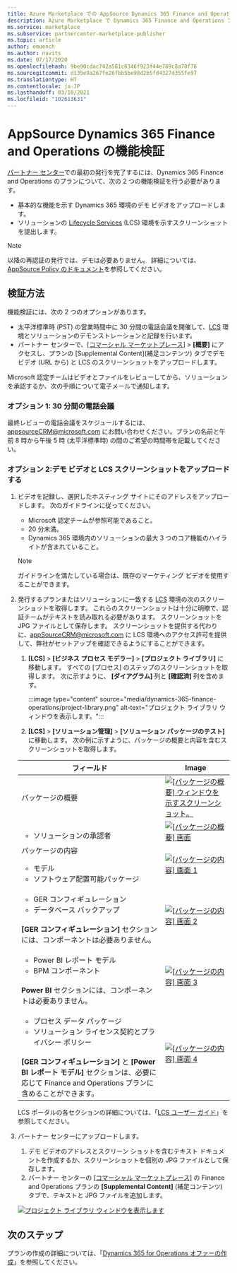 ```yaml
---
title: Azure Marketplace での AppSource Dynamics 365 Finance and Operations プランの機能検証。
description: Azure Marketplace で Dynamics 365 Finance and Operations プランを機能的に検証する方法。
ms.service: marketplace
ms.subservice: partnercenter-marketplace-publisher
ms.topic: article
author: emuench
ms.author: navits
ms.date: 07/17/2020
ms.openlocfilehash: 9be90cdac742a581c6346f923f44e769c8a70f76
ms.sourcegitcommit: d135e9a267fe26fbb5be98d2b5fd4327d355fe97
ms.translationtype: HT
ms.contentlocale: ja-JP
ms.lasthandoff: 03/10/2021
ms.locfileid: "102613631"
---
```

# <a name="appsource-dynamics-365-finance-and-operations-functional-validation"></a>AppSource Dynamics 365 Finance and Operations の機能検証

[パートナー センター](https://partner.microsoft.com/dashboard/home)での最初の発行を完了するには、Dynamics 365 Finance and Operations のプランについて、次の 2 つの機能検証を行う必要があります。

- 基本的な機能を示す Dynamics 365 環境のデモ ビデオをアップロードします。
- ソリューションの [Lifecycle Services](https://lcs.dynamics.com/) (LCS) 環境を示すスクリーンショットを提出します。

> [!NOTE]
> 以降の再認証の発行では、デモは必要ありません。 詳細については、[AppSource Policy のドキュメント](/legal/marketplace/certification-policies#1440-dynamics-365-finance-ops)を参照してください。

## <a name="how-to-validate"></a>検証方法

機能検証には、次の 2 つのオプションがあります。

- 太平洋標準時 (PST) の営業時間中に 30 分間の電話会議を開催して、[LCS](https://lcs.dynamics.com/) 環境とソリューションのデモンストレーションと記録を行います。
- パートナー センターで、[[コマーシャル マーケットプレース]](https://partner.microsoft.com/dashboard/commercial-marketplace/overview) >  **[概要]** にアクセスし、プランの [Supplemental Content]\(補足コンテンツ\) タブでデモ ビデオ (URL から) と LCS のスクリーンショットをアップロードします。

Microsoft 認定チームはビデオとファイルをレビューしてから、ソリューションを承認するか、次の手順について電子メールで通知します。

### <a name="option-1-30-minute-conference-call"></a>オプション 1: 30 分間の電話会議

最終レビューの電話会議をスケジュールするには、[appsourceCRM@microsoft.com](mailto:appsourceCRM@microsoft.com) にお問い合わせください。プランの名前と午前 8 時から午後 5 時 (太平洋標準時) の間のご希望の時間帯を記載してください。

### <a name="option-2-upload-a-demo-video-and-lcs-screenshots"></a>オプション 2:デモ ビデオと LCS スクリーンショットをアップロードする

1. ビデオを記録し、選択したホスティング サイトにそのアドレスをアップロードします。 次のガイドラインに従ってください。

    - Microsoft 認定チームが参照可能であること。
    - 20 分未満。
    - Dynamics 365 環境内のソリューションの最大 3 つのコア機能のハイライトが含まれていること。

    > [!NOTE]
    > ガイドラインを満たしている場合は、既存のマーケティング ビデオを使用することができます。

2. 発行するプランまたはソリューションに一致する [LCS](https://lcs.dynamics.com/) 環境の次のスクリーンショットを取得します。 これらのスクリーンショットは十分に明瞭で、認証チームがテキストを読み取れる必要があります。 スクリーンショットを JPG ファイルとして保存します。 スクリーンショットを提供する代わりに、[appSourceCRM@microsoft.com](mailto:appSourceCRM@microsoft.com) に LCS 環境へのアクセス許可を提供して、弊社がセットアップを確認できるようにすることができます。

    1. **[LCS]**  >  **[ビジネス プロセス モデラー]**  >  **[プロジェクト ライブラリ]** に移動します。 すべての [プロセス] のステップのスクリーンショットを取得します。 次に示すように、 **[ダイアグラム]** 列と **[確認済]** 列を含めます。

       :::image type="content" source="media/dynamics-365-finance-operations/project-library.png" alt-text="プロジェクト ライブラリ ウィンドウを表示します。":::

      2. **[LCS]**  >  **[ソリューション管理]**  >  **[ソリューション パッケージのテスト]** に移動します。 次の例に示すように、パッケージの概要と内容を含むスクリーンショットを取得します。

    | フィールド | Image |
    | --- | --- |
    | パッケージの概要 | [![[パッケージの概要] ウィンドウを示すスクリーンショット。](media/dynamics-365-finance-operations/package-overview-45.png)](media/dynamics-365-finance-operations/package-overview.png#lightbox) |
    | <ul><li>ソリューションの承認者</li></ul> | [![[パッケージの概要] 画面](media/dynamics-365-finance-operations/solution-approvers-45.png)](media/dynamics-365-finance-operations/solution-approvers.png#lightbox) |
    | パッケージの内容<ul><li>モデル</li><li>ソフトウェア配置可能パッケージ</li></ul> | [![[パッケージの内容] 画面 1](media/dynamics-365-finance-operations/package-contents-1-45.png)](media/dynamics-365-finance-operations/package-contents-1.png#lightbox) |
    | <ul><li>GER コンフィギュレーション</li><li>データベース バックアップ</li></ul><br>**[GER コンフィギュレーション]** セクションには、コンポーネントは必要ありません。 | [![[パッケージの内容] 画面 2](media/dynamics-365-finance-operations/package-contents-2-45.png)](media/dynamics-365-finance-operations/package-contents-2.png#lightbox) |
    | <ul><li>Power BI レポート モデル</li><li>BPM コンポーネント</li></ul><br>**Power BI** セクションには、コンポーネントは必要ありません。 | [![[パッケージの内容] 画面 3](media/dynamics-365-finance-operations/package-contents-3-45.png)](media/dynamics-365-finance-operations/package-contents-3.png#lightbox) |
    | <ul><li>プロセス データ パッケージ</li><li>ソリューション ライセンス契約とプライバシー ポリシー</li></ul><br>**[GER コンフィギュレーション]** と **[Power BI レポート モデル]** セクションは、必要に応じて Finance and Operations プランに含めることができます。 | [![[パッケージの内容] 画面 4](media/dynamics-365-finance-operations/package-contents-4-45.png)](media/dynamics-365-finance-operations/package-contents-4.png#lightbox) |

    LCS ポータルの各セクションの詳細については、「[LCS ユーザー ガイド](/dynamics365/fin-ops-core/dev-itpro/lifecycle-services/lcs-user-guide)」を参照してください。

3. パートナー センターにアップロードします。

    1. デモ ビデオのアドレスとスクリーン ショットを含むテキスト ドキュメントを作成するか、スクリーンショットを個別の JPG ファイルとして保存します。
    2. パートナー センターの [[コマーシャル マーケットプレース]](https://partner.microsoft.com/dashboard/commercial-marketplace/overview) の Finance and Operations プランの **[Supplemental Content]** \(補足コンテンツ\) タブで、テキストと JPG ファイルを追加します。

    [![プロジェクト ライブラリ ウィンドウを表示します](media/dynamics-365-finance-operations/supplemental-content.png)](media/dynamics-365-finance-operations/supplemental-content.png#lightbox)

## <a name="next-steps"></a>次のステップ

プランの作成の詳細については、「[Dynamics 365 for Operations オファーの作成](./partner-center-portal/create-new-operations-offer.md)」を参照してください。